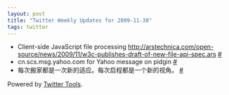 ```yaml
---
layout: post
title: "Twitter Weekly Updates for 2009-11-30"
tags: twitter
---
```


<ul class="aktt_tweet_digest">
	<li>Client-side JavaScript file processing <a href="http://arstechnica.com/open-source/news/2009/11/w3c-publishes-draft-of-new-file-api-spec.ars" rel="nofollow">http://arstechnica.com/open-source/news/2009/11/w3c-publishes-draft-of-new-file-api-spec.ars</a> <a href="http://twitter.com/Joshua_C/statuses/6166425316">#</a></li>
	<li>cn.scs.msg.yahoo.com for Yahoo message on pidgin <a href="http://twitter.com/Joshua_C/statuses/6163527876">#</a></li>
	<li>每次搬家都是一次新的适应。每次启程都是一个新的视角。 <a href="http://twitter.com/Joshua_C/statuses/6162589567">#</a></li>
</ul>
<p class="aktt_credit">Powered by <a href="http://alexking.org/projects/wordpress">Twitter Tools</a>.</p>
